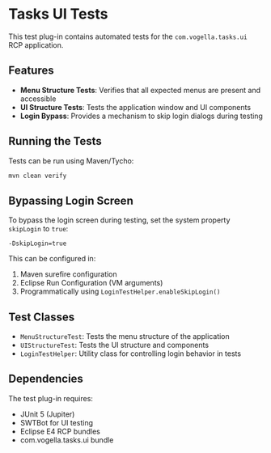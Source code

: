# Tasks UI Tests

This test plug-in contains automated tests for the `com.vogella.tasks.ui` RCP application.

## Features

- **Menu Structure Tests**: Verifies that all expected menus are present and accessible
- **UI Structure Tests**: Tests the application window and UI components
- **Login Bypass**: Provides a mechanism to skip login dialogs during testing

## Running the Tests

Tests can be run using Maven/Tycho:

```bash
mvn clean verify
```

## Bypassing Login Screen

To bypass the login screen during testing, set the system property `skipLogin` to `true`:

```
-DskipLogin=true
```

This can be configured in:
1. Maven surefire configuration
2. Eclipse Run Configuration (VM arguments)
3. Programmatically using `LoginTestHelper.enableSkipLogin()`

## Test Classes

- `MenuStructureTest`: Tests the menu structure of the application
- `UIStructureTest`: Tests the UI structure and components
- `LoginTestHelper`: Utility class for controlling login behavior in tests

## Dependencies

The test plug-in requires:
- JUnit 5 (Jupiter)
- SWTBot for UI testing
- Eclipse E4 RCP bundles
- com.vogella.tasks.ui bundle
